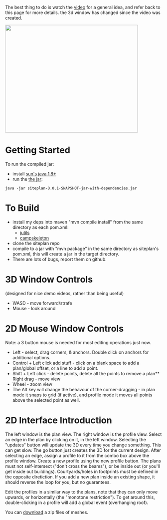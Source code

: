 The best thing to do is watch the [video](http://www.youtube.com/watch?v=BrCDKrBS9To) for a general idea, and refer back to this page for  more details. the 3d window has changed since the video was created.

<a href='http://www.youtube.com/watch?feature=player_embedded&v=BrCDKrBS9To' target='_blank'><img src='http://img.youtube.com/vi/BrCDKrBS9To/0.jpg' width='425' height=344 /></a>

# Getting Started #

To run the compiled jar:
 * install [sun's java 1.8+](http://java.sun.com)
 * run the [the jar](https://github.com/twak/siteplan/raw/wiki/siteplan-0.0.1-SNAPSHOT.jar):
 ```
 java -jar siteplan-0.0.1-SNAPSHOT-jar-with-dependencies.jar
 ```

# To Build #

  * install my deps into maven "mvn compile install" from the same directory as each pom.xml:
    * [jutils](https://github.com/twak/jutils)
    * [campskeleton](https://github.com/twak/campskeleton)
  * clone the siteplan repo
  * compile to a jar with "mvn package" in the same directory as siteplan's pom.xml, this will create a jar in the target directory.
  * There are lots of bugs, report them on github.

# 3D Window Controls #

(designed for nice demo videos, rather than being useful)

* WASD - move forward/strafe
* Mouse - look around

# 2D Mouse Window Controls #

Note: a 3 button mouse is needed for most editing operations just now.

* Left - select, drag corners, & anchors. Double click on anchors for additional options.
* Control + Left click add stuff - click on a blank space to add a plan/global offset, or a line to add a point.
* Shift + Left click - delete points, delete all the points to remove a plan** Right drag - move view
* Wheel - zoom view
* The Alt key will change the behavour of the corner-dragging - in plan mode it snaps to grid (if active), and profile mode it moves all points above the selected point as well.

# 2D Interface Introduction #

The left window is the plan view. The right window is the profile view. Select an edge in the plan by clicking on it, in the left window.
Selecting the "updates" button will update the 3D every time you change something. This can get slow. The go button just creates the 3D for the current design.
After selecting an edge, assign a profile to it from the combo box above the profile window.
Create a new profile using the new profile button.
The plans must not self-intersect ("don't cross the beams"), or be inside out (or you'll get inside out buildings). Courtyards/holes in footprints must be defined in the opposite diretiction. If you add a new plan inside an existing shape, it should reverse the loop for you, but no guarantees.

Edit the profiles in a similar way to the plans, note that they can only move upwards, or horizontally (the "monotone restriction"). To get around this, double-clicking in a profile will add a global event (overhanging roof).

You can [download](https://github.com/twak/siteplan/blob/master/dist/meshes.zip) a zip files of meshes.
